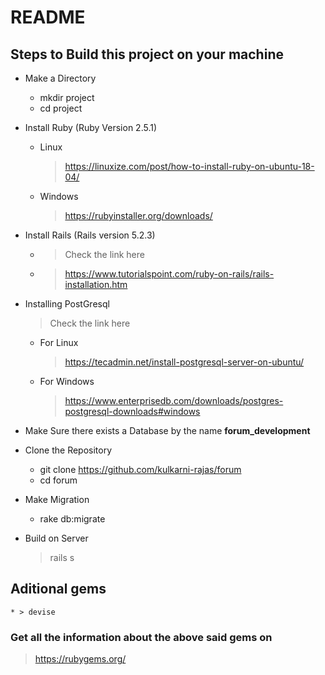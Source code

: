 # README

## Steps to Build this project on your machine

 * Make a Directory
    * mkdir project
    * cd project

 * Install Ruby (Ruby Version 2.5.1)
    * Linux
        > https://linuxize.com/post/how-to-install-ruby-on-ubuntu-18-04/
    * Windows
        > https://rubyinstaller.org/downloads/

 * Install Rails (Rails version 5.2.3)
    * > Check the link here
    * > https://www.tutorialspoint.com/ruby-on-rails/rails-installation.htm

 * Installing PostGresql
    > Check the link here
    * For Linux
        > https://tecadmin.net/install-postgresql-server-on-ubuntu/
    * For Windows
        > https://www.enterprisedb.com/downloads/postgres-postgresql-downloads#windows

 * Make Sure there exists a Database by the name **forum_development**

* Clone the Repository
    *  git clone https://github.com/kulkarni-rajas/forum
    *  cd forum

* Make Migration
    *  rake db:migrate

* Build on Server
    > rails s
## Aditional gems
    * > devise

### Get all the information about the above said gems on
> https://rubygems.org/
